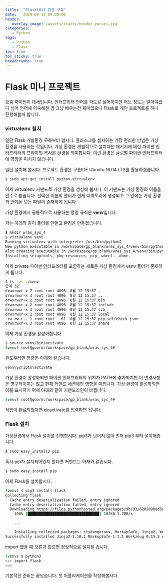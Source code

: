 ```yaml
---
title:  "Flask[01] 환경 구축"
date:   2019-08-13 09:00:00
header:
   overlay_image: /assets/static/header-yonsei.jpg
categories: 
   - Python
tags:
   - Python
   - Flask
toc: true
toc_sticky: true
breadcrumbs: true
---
```


# Flask 미니 프로젝트

요즘 파이썬이 대세입니다. 인터프리터 언어를 극도로 싫어하지만 어느 정도는 알아야겠다 싶어 언어에 익숙해질 겸 그냥 배우는건 재미없으니 Flask로 개인 프로젝트를 하나 진행해볼까 합니다. 

### virtualenv 설치

일단 Flask 개발환경 구축부터 합시다. 플라스크를 설치하는 가장 편리한 방법은 가상 환경을 사용하는 것입니다. 가상 환경은 개별적으로 설치하는 패키지에 대한 파이썬 인터프리터의 프라이빗 복사본 환경을 의미합니다. 이런 환경은 글로벌 파이썬 인터프리터에 영향을 미치지 않습니다. 

<!--more-->

일단 설치해 봅시다. 프로젝트 환경은 구름IDE Ubuntu 16.04.LTS를 활용하겠습니다. 

```bash
$ sudo apt-get install python-virtualenv
```

이제 virtualenv 커맨드로 가상 환경을 생성해 봅시다. 이 커맨드는 가상 환경의 이름을 인수로 받습니다. 선택한 이름의 폴더가 현재 디렉토리에 생성되고 그 안에는 가상 환경과 관계된 모든 파일이 존재하게 됩니다. 

가상 환경에서 공통적으로 사용하는 명명 규칙은 **venv**입니다.

저는 아래와 같이 폴더를 만들고 환경을 만들겠습니다.

```bash
$ mkdir wras_sys_4
$ virtualenv venv
Running virtualenv with interpreter /usr/bin/python2
New python executable in /workspace/gp_blank/wras_sys_4/venv/bin/python2
Also creating executable in /workspace/gp_blank/wras_sys_4/venv/bin/python
Installing setuptools, pkg_resources, pip, wheel...done.
```

이제 private 파이썬 인터프리터를 포함하는 새로운 가상 환경에서 venv 폴더가 존재하게 됩니다.

```bash
$ ls -al ./venv
합계 32
drwxrwxr-x 7 root root 4096  8월 12 15:37 .
drwxrwxr-x 3 root root 4096  8월 12 15:37 ..
drwxrwxr-x 2 root root 4096  8월 12 15:37 bin
drwxrwxr-x 2 root root 4096  8월 12 15:37 include
drwxrwxr-x 3 root root 4096  8월 12 15:37 lib
drwxrwxr-x 2 root root 4096  8월 12 15:37 local
-rw-rw-r-- 1 root root   61  8월 12 15:37 pip-selfcheck.json
drwxrwxr-x 3 root root 4096  8월 12 15:37 share
```

이제 가상 환경을 활성화합니다. 

```bash
$ source venv/bin/activate
(venv) root@goorm:/workspace/gp_blank/wras_sys_4#
```

윈도우라면 명령은 아래와 같습니다. 

```cmd
venv\Scripts\activate
```

가상 환경이 활성화되면 파이썬 인터프리터의 위치가 PATH에 추가되지만 이 변경사항은 영구적이지는 않고 현재 커맨드 세션에만 영향을 미칩니다. 가상 환경이 활성화되면 이를 표시하기 위해 아래와 같이 커맨드라인이 바뀝니다. 


```bash
(venv) root@goorm:/workspace/gp_blank/wras_sys_4#
```

작업이 완료되었다면 deactivate를 입력하면 됩니다.


### Flask 설치

가상환경에서 Flask 설치를 진행합시다. pip3가 보이지 않아 먼저 pip3 부터 설치해줍시다.

```bash
$ sudo easy_install3 pip
```

혹시 pip가 설치되어있지 않다면 커맨드는 아래와 같습니다.

```bash
$ sudo easy_install pip
```

이제 Flask를 설치합시다. 

```bash
(venv) $ pip3 install flask
Collecting flask
  Cache entry deserialization failed, entry ignored
  Cache entry deserialization failed, entry ignored
  Downloading https://files.pythonhosted.org/packages/9b/93/628509b8d5dc749656a9641f4caf13540e2cdec85276964ff8f43bbb1d3b/Flask-1.1.1-py2.py3-none-any.whl (94kB)
    100% |████████████████████████████████| 102kB 1.7MB/s

    ...

    Installing collected packages: itsdangerous, MarkupSafe, Jinja2, Werkzeug, click, flask
Successfully installed Jinja2-2.10.1 MarkupSafe-1.1.1 Werkzeug-0.15.5 click-7.0 flask-1.1.1 itsdangerous-1.1.0
```

import 했을 때 오류가 없으면 정상적으로 설치된 겁니다.


```bash
(venv) $ python3
>>> import flask
>>>
```

기본적인 준비는 끝났습니다. 첫 어플리케이션을 작성해봅시다.
